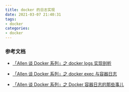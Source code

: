 ```yaml
---
title: docker 的日志实现
date: 2021-03-07 21:40:31
tags:
- docker
categories:
- docker
---
```


### 参考文档

- [「Allen 谈 Docker 系列」之 docker logs 实现剖析](http://open.daocloud.io/allen-tan-docker-xi-lie-zhi-docker-logs-shi-xian-pou-xi/)

-  [「Allen 谈 Docker 系列」之 docker exec 与容器日志](http://open.daocloud.io/allen-tan-docker-xi-lie-zhi-docker-exec-yu-rong-qi-ri-zhi/)

- [「Allen 谈 Docker 系列」之 Docker 容器日志的那些事儿](http://open.daocloud.io/allen-tan-docker-xi-lie-zhi-docker-rong-qi-ri-zhi-de-na-xie-shi-er/)

